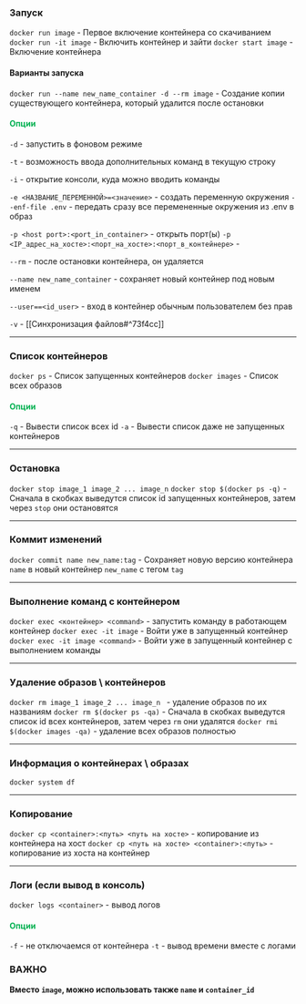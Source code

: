 ### Запуск
`docker run image` - Первое включение контейнера со скачиванием
`docker run -it image` - Включить контейнер и зайти
`docker start image` - Включение контейнера

#### Варианты запуска
`docker run --name new_name_container -d --rm image` - Создание копии существующего контейнера, который удалится после остановки

#### <font color="#00b050">Опции</font>
`-d` - запустить в фоновом режиме

`-t` - возможность ввода дополнительных команд в текущую строку

`-i` - открытие консоли, куда можно вводить команды

`-e <НАЗВАНИЕ_ПЕРЕМЕННОЙ>=<значение>` - создать переменную окружения
`--enf-file .env` - передать сразу все перемененные окружения из .env в образ

`-p <host port>:<port_in_container>` - открыть порт(ы)
`-p <IP_адрес_на_хосте>:<порт_на_хосте>:<порт_в_контейнере>` - 

`--rm` - после остановки контейнера, он удаляется

`--name new_name_container` - сохраняет новый контейнер под новым именем

`--user==<id_user>` - вход в контейнер обычным пользователем без прав

`-v` - [[Синхронизация файлов#^73f4cc]]

--------------------
### Список контейнеров
`docker ps` - Список запущенных контейнеров
`docker images` - Список всех образов
#### <font color="#00b050">Опции</font>
`-q` - Вывести список всех id
`-a` - Вывести список даже не запущенных контейнеров

-------------------------
### Остановка
`docker stop image_1 image_2 ... image_n`
`docker stop $(docker ps -q)` - Сначала в скобках выведутся список id запущенных контейнеров, затем через `stop` они остановятся

---
### Коммит изменений
`docker commit name new_name:tag`  - Сохраняет новую версию контейнера `name` в новый контейнер `new_name` с тегом `tag`

---
### Выполнение команд с контейнером
`docker exec <контейнер> <command>` - запустить команду в работающем контейнер
`docker exec -it image` - Войти уже в запущенный контейнер
`docker exec -it image <command>` - Войти уже в запущенный контейнер с выполнением команды

---
### Удаление образов \\ контейнеров
`docker rm image_1 image_2 ... image_n ` - удаление образов по их названиям
`docker rm $(docker ps -qa)` - Сначала в скобках выведутся список id всех контейнеров, затем через `rm` они удалятся
`docker rmi $(docker images -qa)` - удаление всех образов полностью

---
### Информация о контейнерах \\ образах
`docker system df`

---
### Копирование
`docker cp <container>:<путь> <путь на хосте>` - копирование из контейнера на хост
`docker cp <путь на хосте> <container>:<путь>` - копирование из хоста на контейнер

---
### Логи (если вывод в консоль)
`docker logs <container>`  - вывод логов
#### <font color="#00b050">Опции</font>
`-f` - не отключаемся от контейнера
`-t` - вывод времени вместе с логами

### ВАЖНО
**Вместо `image`, можно использовать также `name` и `container_id`**

